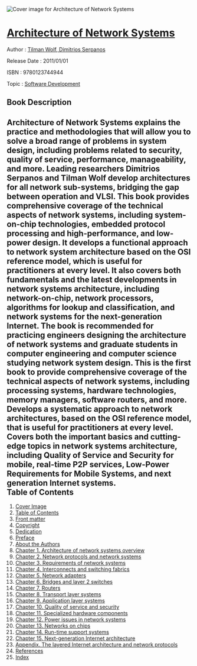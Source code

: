 ![Cover image for Architecture of Network Systems](https://imgdetail.ebookreading.net/cover/cover/software_development/EB9780123744944.jpg)

[Architecture of Network Systems](https://ebookreading.net/view/book/Architecture+of+Network+Systems-EB9780123744944_1.html "Architecture of Network Systems")
====================================================================================================================

Author : [Tilman Wolf](https://ebookreading.net/search/author/Tilman+Wolf),[ Dimitrios Serpanos](https://ebookreading.net/search/author/+Dimitrios+Serpanos)

Release Date : 2011/01/01

ISBN : 9780123744944

Topic : [Software Development](https://ebookreading.net/search/category/software-development)

Book Description
-----------------

Architecture of Network Systems explains the practice and methodologies that will allow you to solve a broad range of problems in system design, including problems related to security, quality of service, performance, manageability, and more. Leading researchers Dimitrios Serpanos and Tilman Wolf develop architectures for all network sub-systems, bridging the gap between operation and VLSI.
This book provides comprehensive coverage of the technical aspects of network systems, including system-on-chip technologies, embedded protocol processing and high-performance, and low-power design. It develops a functional approach to network system architecture based on the OSI reference model, which is useful for practitioners at every level. It also covers both fundamentals and the latest developments in network systems architecture, including network-on-chip, network processors, algorithms for lookup and classification, and network systems for the next-generation Internet.
The book is recommended for practicing engineers designing the architecture of network systems and graduate students in computer engineering and computer science studying network system design.
This is the first book to provide comprehensive coverage of the technical aspects of network systems, including processing systems, hardware technologies, memory managers, software routers, and more. Develops a systematic approach to network architectures, based on the OSI reference model, that is useful for practitioners at every level. Covers both the important basics and cutting-edge topics in network systems architecture, including Quality of Service and Security for mobile, real-time P2P services, Low-Power Requirements for Mobile Systems, and next generation Internet systems.              
Table of Contents
-----------------

1. [Cover Image](https://ebookreading.net/view/book/Architecture+of+Network+Systems-EB9780123744944_1.html#cover-image)
1. [Table of Contents](https://ebookreading.net/view/book/Architecture+of+Network+Systems-EB9780123744944_2.html#tocLink)
1. [Front matter](https://ebookreading.net/view/book/Architecture+of+Network+Systems-EB9780123744944_3.html#B978-0-12-374494-4.)
1. [Copyright](https://ebookreading.net/view/book/Architecture+of+Network+Systems-EB9780123744944_4.html#B978-0-12-374494-4.)
1. [Dedication](https://ebookreading.net/view/book/Architecture+of+Network+Systems-EB9780123744944_5.html#B978-0-12-374494-4.)
1. [Preface](https://ebookreading.net/view/book/Architecture+of+Network+Systems-EB9780123744944_6.html#B978-0-12-374494-4.)
1. [About the Authors](https://ebookreading.net/view/book/Architecture+of+Network+Systems-EB9780123744944_7.html#B978-0-12-374494-4.)
1. [Chapter 1. Architecture of network systems overview](https://ebookreading.net/view/book/Architecture+of+Network+Systems-EB9780123744944_8.html#B978-0-12-374494-4.)
1. [Chapter 2. Network protocols and network systems](https://ebookreading.net/view/book/Architecture+of+Network+Systems-EB9780123744944_9.html#B978-0-12-374494-4.)
1. [Chapter 3. Requirements of network systems](https://ebookreading.net/view/book/Architecture+of+Network+Systems-EB9780123744944_10.html#B978-0-12-374494-4.)
1. [Chapter 4. Interconnects and switching fabrics](https://ebookreading.net/view/book/Architecture+of+Network+Systems-EB9780123744944_11.html#B978-0-12-374494-4.)
1. [Chapter 5. Network adapters](https://ebookreading.net/view/book/Architecture+of+Network+Systems-EB9780123744944_12.html#B978-0-12-374494-4.)
1. [Chapter 6. Bridges and layer 2 switches](https://ebookreading.net/view/book/Architecture+of+Network+Systems-EB9780123744944_13.html#B978-0-12-374494-4.)
1. [Chapter 7. Routers](https://ebookreading.net/view/book/Architecture+of+Network+Systems-EB9780123744944_14.html#B978-0-12-374494-4.)
1. [Chapter 8. Transport layer systems](https://ebookreading.net/view/book/Architecture+of+Network+Systems-EB9780123744944_15.html#B978-0-12-374494-4.)
1. [Chapter 9. Application layer systems](https://ebookreading.net/view/book/Architecture+of+Network+Systems-EB9780123744944_16.html#B978-0-12-374494-4.)
1. [Chapter 10. Quality of service and security](https://ebookreading.net/view/book/Architecture+of+Network+Systems-EB9780123744944_17.html#B978-0-12-374494-4.)
1. [Chapter 11. Specialized hardware components](https://ebookreading.net/view/book/Architecture+of+Network+Systems-EB9780123744944_18.html#B978-0-12-374494-4.)
1. [Chapter 12. Power issues in network systems](https://ebookreading.net/view/book/Architecture+of+Network+Systems-EB9780123744944_19.html#B978-0-12-374494-4.)
1. [Chapter 13. Networks on chips](https://ebookreading.net/view/book/Architecture+of+Network+Systems-EB9780123744944_20.html#B978-0-12-374494-4.)
1. [Chapter 14. Run-time support systems](https://ebookreading.net/view/book/Architecture+of+Network+Systems-EB9780123744944_21.html#B978-0-12-374494-4.)
1. [Chapter 15. Next-generation Internet architecture](https://ebookreading.net/view/book/Architecture+of+Network+Systems-EB9780123744944_22.html#B978-0-12-374494-4.)
1. [Appendix. The layered Internet architecture and network protocols](https://ebookreading.net/view/book/Architecture+of+Network+Systems-EB9780123744944_23.html#B978-0-12-374494-4.)
1. [References](https://ebookreading.net/view/book/Architecture+of+Network+Systems-EB9780123744944_24.html#B978-0-12-374494-4.)
1. [Index](https://ebookreading.net/view/book/Architecture+of+Network+Systems-EB9780123744944_0.html#B978-0-12-374494-4.)
